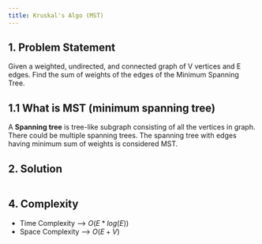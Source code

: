 ```yaml
---
title: Kruskal's Algo (MST)
---
```


## 1. Problem Statement

Given a weighted, undirected, and connected graph of V vertices and E edges. Find the sum of weights of the edges of the Minimum Spanning Tree.

## 1.1 What is MST (minimum spanning tree)

A **Spanning tree** is tree-like subgraph consisting of all the vertices in graph. There could be multiple spanning trees. The spanning tree with edges having minimum sum of weights is considered MST.

## 2. Solution

```cpp

```

## 4. Complexity

- Time Complexity --> $O(E*log(E))$
- Space Complexity --> $O(E + V)$